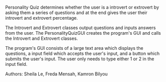 Personality Quiz determines whether the user is a introvert or extrovert by asking them a series of questions and at the end gives the user their introvert and extrovert percentage.

The Introvert and Extrovert classes output questions and inputs answers from the user. The PersonalityQuizGUI creates the program's GUI and calls the Introvert and Extrovert classes.

The program's GUI consists of a large text area which displays the questions, a input field which accepts the user's input, and a button which submits the user's input. The user only needs to type either 1 or 2 in the input field.

Authors: Sheila Le, Freda Mensah, Kamron Bilyou
